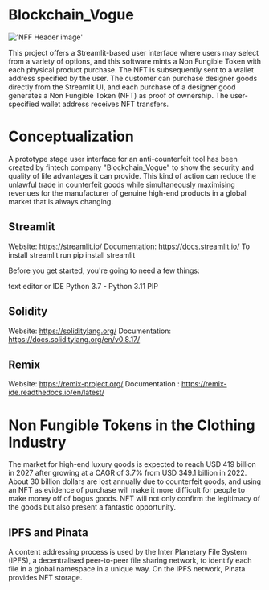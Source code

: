 # Blockchain_Vogue

!['NFF Header image'](./FINTECH/Pictures/blockchain.jpg)

This project offers a Streamlit-based user interface where users may select from a variety of options, and this software mints a Non Fungible Token with each physical product purchase. The NFT is subsequently sent to a wallet address specified by the user.  The customer can purchase designer goods directly from the Streamlit UI, and each purchase of a designer good generates a Non Fungible Token (NFT) as proof of ownership. The user-specified wallet address receives NFT transfers.

# Conceptualization

A prototype stage user interface for an anti-counterfeit tool has been created by fintech company "Blockchain_Vogue" to show the security and quality of life advantages it can provide. This kind of action can reduce the unlawful trade in counterfeit goods while simultaneously maximising revenues for the manufacturer of genuine high-end products in a global market that is always changing.

## Streamlit 

Website: https://streamlit.io/ 
Documentation: https://docs.streamlit.io/ 
To install streamlit run pip install streamlit 

Before you get started, you're going to need a few things:

text editor or IDE 
Python 3.7 - Python 3.11
PIP 

## Solidity

Website: https://soliditylang.org/ 
Documentation: https://docs.soliditylang.org/en/v0.8.17/ 

## Remix

Website: https://remix-project.org/ 
Documentation : https://remix-ide.readthedocs.io/en/latest/ 

# Non Fungible Tokens in the Clothing Industry

The market for high-end luxury goods is expected to reach USD 419 billion in 2027 after growing at a CAGR of 3.7% from USD 349.1 billion in 2022. About 30 billion dollars are lost annually due to counterfeit goods, and using an NFT as evidence of purchase will make it more difficult for people to make money off of bogus goods. NFT will not only confirm the legitimacy of the goods but also present a fantastic opportunity.

## IPFS and Pinata

A content addressing process is used by the Inter Planetary File System (IPFS), a decentralised peer-to-peer file sharing network, to identify each file in a global namespace in a unique way. On the IPFS network, Pinata provides NFT storage.

